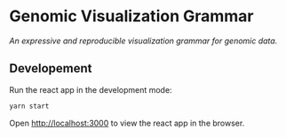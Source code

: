 # Genomic Visualization Grammar
*An expressive and reproducible visualization grammar for genomic data.*

## Developement
Run the react app in the development mode:

```sh
yarn start
```

Open [http://localhost:3000](http://localhost:3000) to view the react app in the browser.
